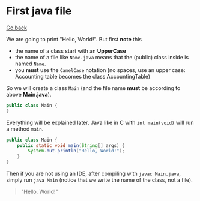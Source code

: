 # First java file

[Go back](..)

We are going to print "Hello, World!". But first **note** this

* the name of a class start with an **UpperCase**
* the name of a file like ``Name.java`` means that the (public)
  class inside is named ``Name``.
* you **must** use the ``CamelCase`` notation
  (no spaces, use an upper case: Accounting table becomes
  the class AccountingTable)
  
So we will create a class ``Main`` (and the file name **must**
be according to above **Main.java**).

```java
public class Main {
}
```

Everything will be explained later. Java like in C with
``int main(void)`` will run a method `main`. 

```java
public class Main {
    public static void main(String[] args) {
        System.out.println("Hello, World!");
    }
}
```

Then if you are not using an IDE, after compiling with
``javac Main.java``, simply run `java Main` (notice
that we write the name of the class, not a file).

> "Hello, World!"